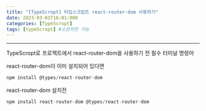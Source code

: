 ```yaml
---
title: "[TypeScropt] 타입스크립트 react-router-dom 사용하기"
date: 2023-03-01T16:01:000
categories: [TypeScropt]
tags: [typeScropt] #소문자만 가능
---
```


---

<p>TypeScropt로 프로젝트에서 react-router-dom을 사용하기 전 필수 터미널 명령어</p>

react-router-dom이 이미 설치되어 있다면

```js
npm install @types/react-router-dom
```

react-router-dom 설치전

```js
npm install react-router-dom @types/react-router-dom
```
